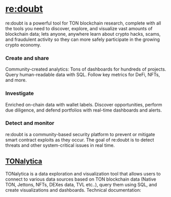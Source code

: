 # [re:doubt](https://beta.redoubt.online/)

re:doubt is a powerful tool for TON blockchain research, complete with all the tools you need to discover, explore, and visualize vast amounts of blockchain data; lets anyone, anywhere learn about crypto hacks, scams, and fraudulent activity so they can more safely participate in the growing crypto economy.

### Create and share
Community-created analytics: Tons of dashboards for hundreds of projects. Query human-readable data with SQL. Follow key metrics for DeFi, NFTs, and more.

### Investigate
Enriched on-chain data with wallet labels. Discover opportunities, perform due diligence, and defend portfolios with real-time dashboards and alerts.

### Detect and monitor
re:doubt is a community-based security platform to prevent or mitigate smart contract exploits as they occur. The goal of re:doubt is to detect threats and other system-critical issues in real time.

## [TONalytica](https://tonalytica.redoubt.online)

TONalytica is a data exploration and visualization tool that allows users to connect to various data sources based on TON blockchain data (Native TON, Jettons, NFTs, DEXes data, TVL etc..), query them using SQL, and create visualizations and dashboards. Technical documentation:
